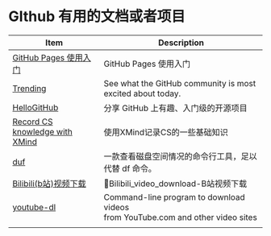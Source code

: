 # GIthub 有用的文档或者项目

| Item                                                         | Description                                                  |
| ------------------------------------------------------------ | ------------------------------------------------------------ |
| [GitHub Pages 使用入门](https://www.zybuluo.com/xinx1n/note/675519) | GitHub Pages 使用入门                                        |
| [Trending](https://github.com/trending/python?since=daily)   | See what the GitHub community is most excited about today.   |
| [HelloGitHub](https://github.com/521xueweihan/HelloGitHub)   | 分享 GitHub 上有趣、入门级的开源项目                         |
| [Record CS knowledge with XMind](https://github.com/SmartKeyerror/ZeroMind#Python) | 使用XMind记录CS的一些基础知识                                |
| [duf](https://hellogithub.com/periodical/statistics/click/?target=https://github.com/muesli/duf) | 一款查看磁盘空间情况的命令行工具，足以代替 df 命令。         |
| [Bilibili(b站)视频下载](https://github.com/Henryhaohao/Bilibili_video_download) | 🌈Bilibili_video_download-B站视频下载                         |
| [youtube-dl](https://github.com/ytdl-org/youtube-dl)         | Command-line program to download videos <br />from YouTube.com and other video sites |
|                                                              |                                                              |


